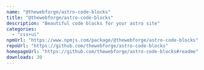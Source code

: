 ```yaml
---
name: "@thewebforge/astro-code-blocks"
title: "@thewebforge/astro-code-blocks"
description: "Beautiful code blocks for your astro site"
categories:
  - "css+ui"
npmUrl: "https://www.npmjs.com/package/@thewebforge/astro-code-blocks"
repoUrl: "https://github.com/thewebforge/astro-code-blocks"
homepageUrl: "https://github.com/thewebforge/astro-code-blocks#readme"
downloads: 30
---
```

